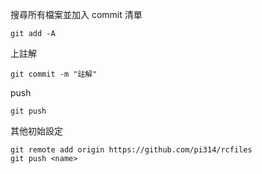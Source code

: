 搜尋所有檔案並加入 commit 清單

    git add -A

上註解

    git commit -m "註解"

push

    git push

其他初始設定

    git remote add origin https://github.com/pi314/rcfiles
    git push <name>


